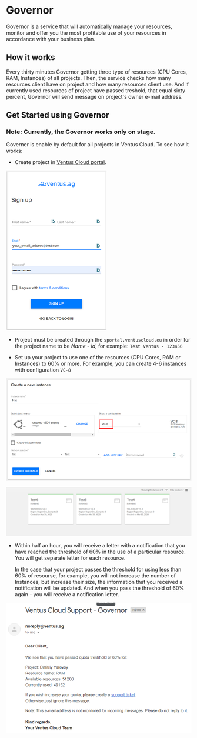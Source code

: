 # Governor

Governor is a service that will automatically manage your resources, monitor and offer you the most profitable use of your resources in accordance with your business plan.

## How it works

Every thirty minutes Governor getting three type of resources (CPU Cores, RAM, Instances) of all projects. Then, the service checks how many resources client have on project and how many resources client use. And if currently used resources of project have passed treshold, that equal sixty percent, Governor will send message on project's owner e-mail address. 

## Get Started using Governor

### Note: Currently, the Governor works only on stage.


Governer is enable by default for all projects in Ventus Cloud. To see how it works:

- Create project in [Ventus Cloud portal](https://sportal.ventuscloud.eu/). 

![](img/sing_up.png)

- Project must be created through the `sportal.ventuscloud.eu` in order for the project name to be *Name - id*, for example: `Test Ventus - 123456`

- Set up your project to use one of the resources (CPU Cores, RAM or Instances) to 60% or more. For example, you can create 4-6 instances with configuration `VC-8`

![](img/Create_test_instance.png)


![](img/Create_3_instance.png)

- Within half an hour, you will receive a letter with a notification that you have reached the threshold of 60% in the use of a particular resource.
  You will get separate letter for each resource.

  In the case that your project passes the threshold for using less than 60% of resourse, for example, you will not increase the number of Instances, but increase their size, the information that you received a notification will be updated. And when you pass the threshold of 60% again - you will receive a notification letter.

![](img/email.png)